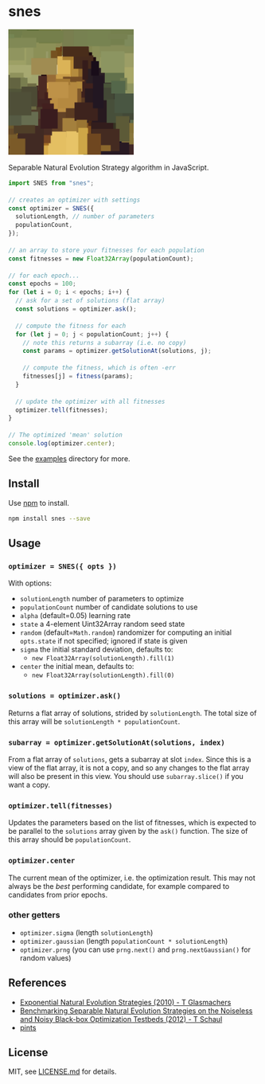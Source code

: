 # snes

<img src="examples/rects-output.png" width="50%" />

Separable Natural Evolution Strategy algorithm in JavaScript.

```js
import SNES from "snes";

// creates an optimizer with settings
const optimizer = SNES({
  solutionLength, // number of parameters
  populationCount,
});

// an array to store your fitnesses for each population
const fitnesses = new Float32Array(populationCount);

// for each epoch...
const epochs = 100;
for (let i = 0; i < epochs; i++) {
  // ask for a set of solutions (flat array)
  const solutions = optimizer.ask();

  // compute the fitness for each
  for (let j = 0; j < populationCount; j++) {
    // note this returns a subarray (i.e. no copy)
    const params = optimizer.getSolutionAt(solutions, j);

    // compute the fitness, which is often -err
    fitnesses[j] = fitness(params);
  }

  // update the optimizer with all fitnesses
  optimizer.tell(fitnesses);
}

// The optimized 'mean' solution
console.log(optimizer.center);
```

See the [examples](./examples/) directory for more.

## Install

Use [npm](https://npmjs.com/) to install.

```sh
npm install snes --save
```

## Usage

### `optimizer = SNES({ opts })`

With options:

- `solutionLength` number of parameters to optimize
- `populationCount` number of candidate solutions to use
- `alpha` (default=0.05) learning rate
- `state` a 4-element Uint32Array random seed state
- `random` (default=`Math.random`) randomizer for computing an initial `opts.state` if not specified; ignored if state is given
- `sigma` the initial standard deviation, defaults to:
  - `new Float32Array(solutionLength).fill(1)`
- `center` the initial mean, defaults to:
  - `new Float32Array(solutionLength).fill(0)`

### `solutions = optimizer.ask()`

Returns a flat array of solutions, strided by `solutionLength`. The total size of this array will be `solutionLength * populationCount`.

### `subarray = optimizer.getSolutionAt(solutions, index)`

From a flat array of `solutions`, gets a subarray at slot `index`. Since this is a view of the flat array, it is not a copy, and so any changes to the flat array will also be present in this view. You should use `subarray.slice()` if you want a copy.

### `optimizer.tell(fitnesses)`

Updates the parameters based on the list of fitnesses, which is expected to be parallel to the `solutions` array given by the `ask()` function. The size of this array should be `populationCount`.

### `optimizer.center`

The current mean of the optimizer, i.e. the optimization result. This may not always be the _best_ performing candidate, for example compared to candidates from prior epochs.

### other getters

- `optimizer.sigma` (length `solutionLength`)
- `optimizer.gaussian` (length `populationCount * solutionLength`)
- `optimizer.prng` (you can use `prng.next()` and `prng.nextGaussian()` for random values)

## References

- [Exponential Natural Evolution Strategies (2010) - T Glasmachers](https://people.idsia.ch/~juergen/xNES2010gecco.pdf)
- [Benchmarking Separable Natural Evolution Strategies on
  the Noiseless and Noisy Black-box Optimization Testbeds (2012) - T Schaul](https://dl.acm.org/doi/10.1145/2330784.2330815)
- [pints](https://github.com/pints-team/pints)

## License

MIT, see [LICENSE.md](http://github.com/mattdesl/snes/blob/master/LICENSE.md) for details.
